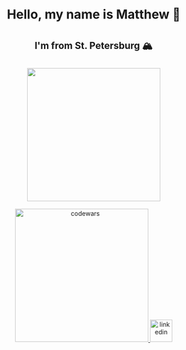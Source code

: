 
<div id="header" align="center">
  <h1>Hello, my name is Matthew &#128075;<h1>
  <h2>I'm from St. Petersburg &#127956;<h2>
  <img src="https://media.giphy.com/media/heIX5HfWgEYlW/giphy.gif?cid=ecf05e47pdk42shqrpi2t033rj1ms104rw8ekxicftj9cyqx&rid=giphy.gif&ct=g" width="300"/>
</div>
<div id="badges" align="center">
  <a href="https://www.codewars.com/users/lorrik2">
    <img src="https://uploads-ssl.webflow.com/62e95dddfb380a0e61193e7d/6363e7ec43d986864ef41f40_CW%20Twitter%20Header%20(1).png" alt="codewars"
   width="300">
    <a href="https://www.linkedin.com/in/matvei-korolev/">
    <img src="https://help.iubenda.com/wp-content/uploads/2020/05/linkedin-1024x250.png"  alt="linkedin"
   height="50">

